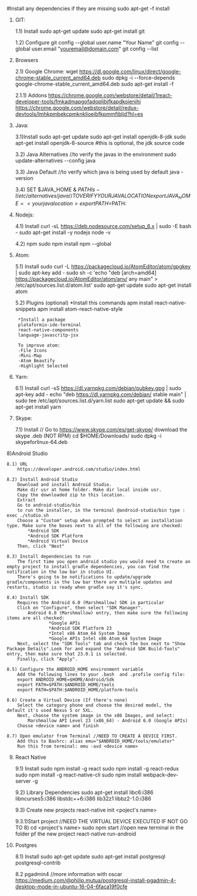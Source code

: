#Install any dependencies if they are missing
sudo apt-get -f install


1) GIT:

    1.1) Install
        sudo apt-get update
        sudo apt-get install git
        
    1.2) Configure
        git config --global user.name "Your Name"
        git config --global user.email "youremail@domain.com"
        git config --list
        

2) Browsers

    2.1) Google Chrome:
        wget https://dl.google.com/linux/direct/google-chrome-stable_current_amd64.deb
        sudo dpkg -i --force-depends google-chrome-stable_current_amd64.deb
        sudo apt-get install -f
    
    2.1.1) Addons
        https://chrome.google.com/webstore/detail/1react-developer-tools/fmkadmapgofadopljbjfkapdkoienihi
        https://chrome.google.com/webstore/detail/redux-devtools/lmhkpmbekcpmknklioeibfkpmmfibljd?hl=es

3) Java:

    3.1)Install
        sudo apt-get update
        sudo apt-get install openjdk-8-jdk
        sudo apt-get install openjdk-8-source #this is optional, the jdk source code
        
    3.2) Java Alternatives //to verify the javas in the environment
        sudo update-alternatives --config java
        
    3.3) Java Default //to verify which java is being used by default
        java -version
        
    3.4) SET $JAVA_HOME & $PATH
        ls -l /etc/alternatives/java // TO VERIFY YOUR JAVA LOCATION
        export JAVA_HOME=<your java location>
        export PATH=$PATH:<your java location>
        
4) Nodejs:

    4.1) Install
        curl -sL https://deb.nodesource.com/setup_6.x | sudo -E bash -
        sudo apt-get install -y nodejs
        node -v
        
    4.2) npm
        sudo npm install npm --global

5) Atom:

    5.1) Install
        sudo curl -L https://packagecloud.io/AtomEditor/atom/gpgkey | sudo apt-key add -
        sudo sh -c 'echo "deb [arch=amd64] https://packagecloud.io/AtomEditor/atom/any/ any main" > /etc/apt/sources.list.d/atom.list'
        sudo apt-get update
        sudo apt-get install atom
        
    5.2) Plugins (optional)
        *Install this commands
            apm install react-native-snippets
            apm install atom-react-native-style
        
        
        *Install a package
        plataformio-ide-terminal
        react-native-components
        language-javascritp-jsx
        
        To improve atom:
        -File Icons
        -Mini-Map
        -Atom Beautify
        -Highlight Selected

6) Yarn:

    6.1) Install
        curl -sS https://dl.yarnpkg.com/debian/pubkey.gpg | sudo apt-key add -
        echo "deb https://dl.yarnpkg.com/debian/ stable main" | sudo tee /etc/apt/sources.list.d/yarn.list
        sudo apt-get update && sudo apt-get install yarn

7) Skype:

    7.1) Install
        // Go to https://www.skype.com/es/get-skype/ download the skype .deb (NOT RPM)
        cd $HOME/Downloads/
        sudo dpkg -i skypeforlinux-64.deb
        
8)Android Studio

    8.1) URL
        https://developer.android.com/studio/index.html
    
    8.2) Install Android Studio
        Download and install Android Studio. 
        Make dir usr at home folder. Make dir local inside usr.
        Copy the downloaded zip to this location.
        Extract
        Go to android-studio/bin
        to run the installer, in the terminal @android-studio/bin type : exec ./studio.sh
        Choose a "Custom" setup when prompted to select an installation type. Make sure the boxes next to all of the following are checked:
            *Android SDK
            *Android SDK Platform
            *Android Virtual Device
        Then, click "Next"
        
    8.3) Install dependencies to run
        The first time you open android studio you would need to create an empty project to install gradle dependencies, you can find the notification in the low bar in studio UI.
        There's going to be notifications to update/upgrade gradle/components in the low bar there are multiple updates and restarts, studio is ready when gradle say it's sync.
        
    8.4) Install SDK
        Requires the Android 6.0 (Marshmallow) SDK in particular
        Click on "Configure", then select "SDK Manager".
            Android 6.0 (Marshmallow) entry, then make sure the following items are all checked:
                    *Google APIs
                    *Android SDK Platform 23
                    *Intel x86 Atom_64 System Image
                    *Google APIs Intel x86 Atom_64 System Image
        Next, select the "SDK Tools" tab and check the box next to "Show Package Details".Look for and expand the "Android SDK Build-Tools" entry, then make sure that 23.0.1 is selected.
        Finally, click "Apply".
    
    8.5) Configure the ANDROID_HOME environment variable
        Add the following lines to your .bash  and .profile config file:
        export ANDROID_HOME=$HOME/Android/Sdk
        export PATH=$PATH:$ANDROID_HOME/tools
        export PATH=$PATH:$ANDROID_HOME/platform-tools
    
    8.6) Create a Virtual Device (If there's none)
        Select the category phone and choose the desired model, the default it's used Nexus 5 or 5XL.
        Next, choose the system image in the x86 Images, and select:
            Marshmallow API Level 23 (x86_64) - Android 6.0 (Google APIs)
        Chosse <device name> and finish
    
    8.7) Open emulator from Terminal //NEED TO CREATE A DEVICE FIRST.
        Add this to Bashrc: alias emu="$ANDROID_HOME/tools/emulator"
        Run this from terminal: emu -avd <device name>
    
9)  React Native

    9.1) Install
        sudo npm install -g react
        sudo npm install -g react-redux
        sudo npm install -g react-native-cli
        sudo npm install webpack-dev-server -g

    9.2) Library Dependencies
        sudo apt-get install libc6:i386 libncurses5:i386 libstdc++6:i386 lib32z1 libbz2-1.0:i386
    
    9.3) Create new projects
        react-native init <poject's name>
    
    9.3.1)Start project //NEED THE VIRTUAL DEVICE EXECUTED IF NOT GO TO 8)
        cd <project's name>
        sudo npm start
        //open new terminal in the folder pf the new project
        react-native run-android

10) Postgres
    
    8.1) Install
        sudo apt-get update
        sudo apt-get install postgresql postgresql-contrib
        
    8.2 pgadmin4
        //more information with oscar
        https://medium.com/@philip.mutua/postgresql-install-pgadmin-4-desktop-mode-in-ubuntu-16-04-6faca19f0cfe